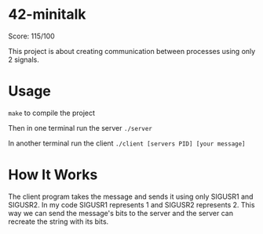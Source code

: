# 42-minitalk

Score: 115/100

This project is about creating communication between processes using only 2 signals.

# Usage

`make` to compile the project

Then in one terminal run the server `./server`

In another terminal run the client `./client [servers PID] [your message]`

# How It Works

The client program takes the message and sends it using only SIGUSR1 and SIGUSR2. In my code SIGUSR1 represents 1 and SIGUSR2 represents 2. This way we can send the message's bits to the server and the server can recreate the string with its bits.
